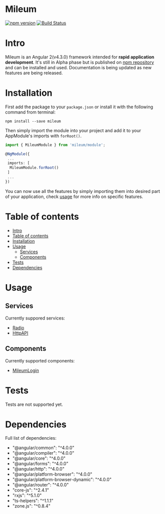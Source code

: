 # Mileum

[![npm version](https://badge.fury.io/js/mileum.svg)](https://badge.fury.io/js/mileum)
[![Build Status](https://travis-ci.org/CodeMileu/mileum.svg?branch=master)](https://travis-ci.org/CodeMileu/mileum)

Intro
=====

Mileum is an Angular 2(v4.3.0) framework intended for **rapid application development**. It's still in Alpha phase but is published on [npm repository](https://badge.fury.io/js/mileum) and can be installed and used. Documentation is being updated as new features are being released.

Installation
============

First add the package to your `package.json` or install it with the following command from terminal:

`npm install --save mileum`

Then simply import the module into your project and add it to your AppModule's imports with `forRoot()`.

```Typescript
import { MileumModule } from 'mileum/module';

@NgModule({
 ...
 imports: [
  MileumModule.forRoot()
 ]
 ...
})
```

You can now use all the features by simply importing them into desired part of your application, check [usage](#usage) for more info on specific features.

Table of contents
=================

  * [Intro](#intro)
  * [Table of contents](#table-of-contents)
  * [Installation](#installation)
  * [Usage](#usage)
    * [Services](#services)
    * [Components](#components)
  * [Tests](#tests)
  * [Dependencies](#dependencies)

Usage
=====

Services
--------
 
 Currently suppored services:
 - [Radio]()
 - [HttpAPI]()

Components
----------

 Currently supported components:
 - [MileumLogin]()

Tests
=====

 Tests are not supported yet.

Dependencies
============

 Full list of dependencies:
 - "@angular/common": "^4.0.0"
 - "@angular/compiler": "^4.0.0"
 - "@angular/core": "^4.0.0"
 - "@angular/forms": "^4.0.0"
 - "@angular/http": "^4.0.0"
 - "@angular/platform-browser": "^4.0.0"
 - "@angular/platform-browser-dynamic": "^4.0.0"
 - "@angular/router": "^4.0.0"
 - "core-js": "^2.4.1"
 - "rxjs": "^5.1.0"
 - "ts-helpers": "^1.1.1"
 - "zone.js": "^0.8.4"
